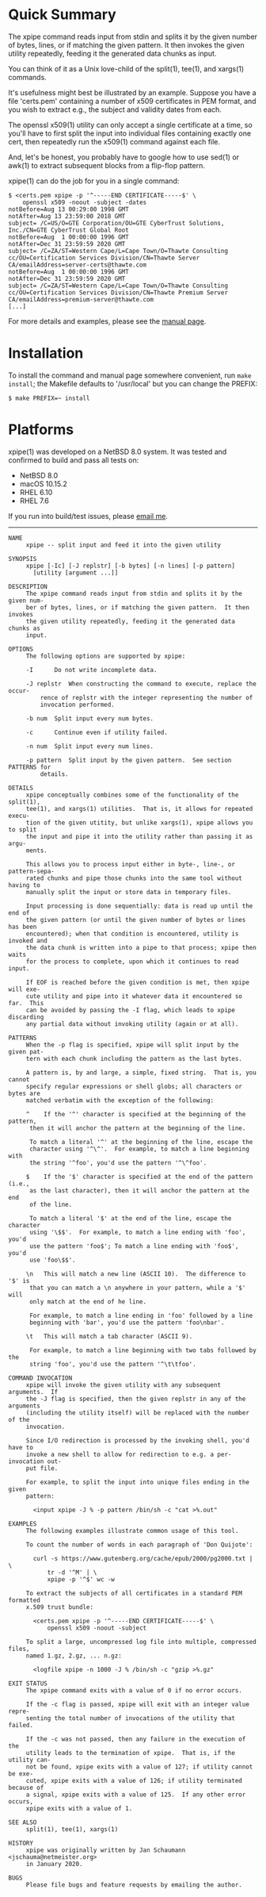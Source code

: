 Quick Summary
=============

The xpipe command reads input from stdin and splits it
by the given number of bytes, lines, or if matching
the given pattern.  It then invokes the given utility
repeatedly, feeding it the generated data chunks as
input.

You can think of it as a Unix love-child of the
split(1), tee(1), and xargs(1) commands.

It's usefulness might best be illustrated by an
example.  Suppose you have a file 'certs.pem'
containing a number of x509 certificates in PEM
format, and you wish to extract e.g., the subject and
validity dates from each.

The openssl x509(1) utility can only accept a
single certificate at a time, so you'll have to
first split the input into individual files containing
exactly one cert, then repeatedly run the x509(1)
command against each file.

And, let's be honest, you probably have to google how
to use sed(1) or awk(1) to extract subsequent blocks
from a flip-flop pattern.

xpipe(1) can do the job for you in a single command:

```
$ <certs.pem xpipe -p '^-----END CERTIFICATE-----$' \
	openssl x509 -noout -subject -dates
notBefore=Aug 13 00:29:00 1998 GMT
notAfter=Aug 13 23:59:00 2018 GMT
subject= /C=US/O=GTE Corporation/OU=GTE CyberTrust Solutions, Inc./CN=GTE CyberTrust Global Root
notBefore=Aug  1 00:00:00 1996 GMT
notAfter=Dec 31 23:59:59 2020 GMT
subject= /C=ZA/ST=Western Cape/L=Cape Town/O=Thawte Consulting cc/OU=Certification Services Division/CN=Thawte Server CA/emailAddress=server-certs@thawte.com
notBefore=Aug  1 00:00:00 1996 GMT
notAfter=Dec 31 23:59:59 2020 GMT
subject= /C=ZA/ST=Western Cape/L=Cape Town/O=Thawte Consulting cc/OU=Certification Services Division/CN=Thawte Premium Server CA/emailAddress=premium-server@thawte.com
[...]
```

For more details and examples, please see the
[manual page](https://github.com/jschauma/xpipe/blob/master/doc/xpipe.1.txt).

Installation
============

To install the command and manual page somewhere
convenient, run `make install`; the Makefile defaults
to '/usr/local' but you can change the PREFIX:

```
$ make PREFIX=~ install
```

Platforms
=========

xpipe(1) was developed on a NetBSD 8.0 system.  It was
tested and confirmed to build and pass all tests on:

- NetBSD 8.0
- macOS 10.15.2
- RHEL 6.10
- RHEL 7.6

If you run into build/test issues, please [email
me](mailto:jschauma@netmeister.org).

---

```
NAME
     xpipe -- split input and feed it into the given utility

SYNOPSIS
     xpipe [-Ic] [-J replstr] [-b bytes] [-n lines] [-p pattern]
	   [utility [argument ...]]

DESCRIPTION
     The xpipe command reads input from stdin and splits it by the given num-
     ber of bytes, lines, or if matching the given pattern.  It then invokes
     the given utility repeatedly, feeding it the generated data chunks as
     input.

OPTIONS
     The following options are supported by xpipe:

     -I		 Do not write incomplete data.

     -J replstr	 When constructing the command to execute, replace the occur-
		 rence of replstr with the integer representing the number of
		 invocation performed.

     -b num	 Split input every num bytes.

     -c		 Continue even if utility failed.

     -n num	 Split input every num lines.

     -p pattern	 Split input by the given pattern.  See section PATTERNS for
		 details.

DETAILS
     xpipe conceptually combines some of the functionality of the split(1),
     tee(1), and xargs(1) utilities.  That is, it allows for repeated execu-
     tion of the given utitity, but unlike xargs(1), xpipe allows you to split
     the input and pipe it into the utility rather than passing it as argu-
     ments.

     This allows you to process input either in byte-, line-, or pattern-sepa-
     rated chunks and pipe those chunks into the same tool without having to
     manually split the input or store data in temporary files.

     Input processing is done sequentially: data is read up until the end of
     the given pattern (or until the given number of bytes or lines has been
     encountered); when that condition is encountered, utility is invoked and
     the data chunk is written into a pipe to that process; xpipe then waits
     for the process to complete, upon which it continues to read input.

     If EOF is reached before the given condition is met, then xpipe will exe-
     cute utility and pipe into it whatever data it encountered so far.	 This
     can be avoided by passing the -I flag, which leads to xpipe discarding
     any partial data without invoking utility (again or at all).

PATTERNS
     When the -p flag is specified, xpipe will split input by the given pat-
     tern with each chunk including the pattern as the last bytes.

     A pattern is, by and large, a simple, fixed string.  That is, you cannot
     specify regular expressions or shell globs; all characters or bytes are
     matched verbatim with the exception of the following:

     ^	  If the '^' character is specified at the beginning of the pattern,
	  then it will anchor the pattern at the beginning of the line.

	  To match a literal '^' at the beginning of the line, escape the
	  character using '^\^'.  For example, to match a line beginning with
	  the string '^foo', you'd use the pattern '^\^foo'.

     $	  If the '$' character is specified at the end of the pattern (i.e.,
	  as the last character), then it will anchor the pattern at the end
	  of the line.

	  To match a literal '$' at the end of the line, escape the character
	  using '\$$'.	For example, to match a line ending with 'foo', you'd
	  use the pattern 'foo$'; To match a line ending with 'foo$', you'd
	  use 'foo\$$'.

     \n	  This will match a new line (ASCII 10).  The difference to '$' is
	  that you can match a \n anywhere in your pattern, while a '$' will
	  only match at the end of he line.

	  For example, to match a line ending in 'foo' followed by a line
	  beginning with 'bar', you'd use the pattern 'foo\nbar'.

     \t	  This will match a tab character (ASCII 9).

	  For example, to match a line beginning with two tabs followed by the
	  string 'foo', you'd use the pattern '^\t\tfoo'.

COMMAND INVOCATION
     xpipe will invoke the given utility with any subsequent arguments.	 If
     the -J flag is specified, then the given replstr in any of the arguments
     (including the utility itself) will be replaced with the number of the
     invocation.

     Since I/O redirection is processed by the invoking shell, you'd have to
     invoke a new shell to allow for redirection to e.g. a per-invocation out-
     put file.

     For example, to split the input into unique files ending in the given
     pattern:

	   <input xpipe -J % -p pattern /bin/sh -c "cat >%.out"

EXAMPLES
     The following examples illustrate common usage of this tool.

     To count the number of words in each paragraph of 'Don Quijote':

	   curl -s https://www.gutenberg.org/cache/epub/2000/pg2000.txt | \
		   tr -d '^M' | \
		   xpipe -p '^$' wc -w

     To extract the subjects of all certificates in a standard PEM formatted
     x.509 trust bundle:

	   <certs.pem xpipe -p '^-----END CERTIFICATE-----$' \
		   openssl x509 -noout -subject

     To split a large, uncompressed log file into multiple, compressed files,
     named 1.gz, 2.gz, ... n.gz:

	   <logfile xpipe -n 1000 -J % /bin/sh -c "gzip >%.gz"

EXIT STATUS
     The xpipe command exits with a value of 0 if no error occurs.

     If the -c flag is passed, xpipe will exit with an integer value repre-
     senting the total number of invocations of the utility that failed.

     If the -c was not passed, then any failure in the execution of the
     utility leads to the termination of xpipe.	 That is, if the utility can-
     not be found, xpipe exits with a value of 127; if utility cannot be exe-
     cuted, xpipe exits with a value of 126; if utility terminated because of
     a signal, xpipe exits with a value of 125.	 If any other error occurs,
     xpipe exits with a value of 1.

SEE ALSO
     split(1), tee(1), xargs(1)

HISTORY
     xpipe was originally written by Jan Schaumann <jschauma@netmeister.org>
     in January 2020.

BUGS
     Please file bugs and feature requests by emailing the author.
```
